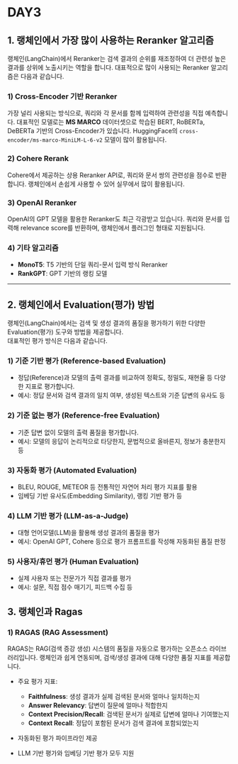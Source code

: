 # DAY3
## 1. 랭체인에서 가장 많이 사용하는 Reranker 알고리즘

랭체인(LangChain)에서 Reranker는 검색 결과의 순위를 재조정하여 더 관련성 높은 결과를 상위에 노출시키는 역할을 합니다. 대표적으로 많이 사용되는 Reranker 알고리즘은 다음과 같습니다.

### 1) Cross-Encoder 기반 Reranker
가장 널리 사용되는 방식으로, 쿼리와 각 문서를 함께 입력하여 관련성을 직접 예측합니다. 대표적인 모델로는 **MS MARCO** 데이터셋으로 학습된 BERT, RoBERTa, DeBERTa 기반의 Cross-Encoder가 있습니다. HuggingFace의 `cross-encoder/ms-marco-MiniLM-L-6-v2` 모델이 많이 활용됩니다.

### 2) Cohere Rerank
Cohere에서 제공하는 상용 Reranker API로, 쿼리와 문서 쌍의 관련성을 점수로 반환합니다. 랭체인에서 손쉽게 사용할 수 있어 실무에서 많이 활용됩니다.

### 3) OpenAI Reranker
OpenAI의 GPT 모델을 활용한 Reranker도 최근 각광받고 있습니다. 쿼리와 문서를 입력해 relevance score를 반환하며, 랭체인에서 플러그인 형태로 지원됩니다.

### 4) 기타 알고리즘
- **MonoT5**: T5 기반의 단일 쿼리-문서 입력 방식 Reranker
- **RankGPT**: GPT 기반의 랭킹 모델

---

## 2. 랭체인에서 Evaluation(평가) 방법

랭체인(LangChain)에서는 검색 및 생성 결과의 품질을 평가하기 위한 다양한 Evaluation(평가) 도구와 방법을 제공합니다.   
대표적인 평가 방식은 다음과 같습니다.

### 1) 기준 기반 평가 (Reference-based Evaluation)
- 정답(Reference)과 모델의 출력 결과를 비교하여 정확도, 정밀도, 재현율 등 다양한 지표로 평가합니다.
- 예시: 정답 문서와 검색 결과의 일치 여부, 생성된 텍스트와 기준 답변의 유사도 등

### 2) 기준 없는 평가 (Reference-free Evaluation)
- 기준 답변 없이 모델의 출력 품질을 평가합니다.
- 예시: 모델의 응답이 논리적으로 타당한지, 문법적으로 올바른지, 정보가 충분한지 등

### 3) 자동화 평가 (Automated Evaluation)
- BLEU, ROUGE, METEOR 등 전통적인 자연어 처리 평가 지표를 활용
- 임베딩 기반 유사도(Embedding Similarity), 랭킹 기반 평가 등

### 4) LLM 기반 평가 (LLM-as-a-Judge)
- 대형 언어모델(LLM)을 활용해 생성 결과의 품질을 평가
- 예시: OpenAI GPT, Cohere 등으로 평가 프롬프트를 작성해 자동화된 품질 판정

### 5) 사용자/휴먼 평가 (Human Evaluation)
- 실제 사용자 또는 전문가가 직접 결과를 평가
- 예시: 설문, 직접 점수 매기기, 피드백 수집 등



## 3. 랭체인과 Ragas

### 1) RAGAS (RAG Assessment)
RAGAS는 RAG(검색 증강 생성) 시스템의 품질을 자동으로 평가하는 오픈소스 라이브러리입니다. 랭체인과 쉽게 연동되며, 검색/생성 결과에 대해 다양한 품질 지표를 제공합니다.

- 주요 평가 지표:
    - **Faithfulness**: 생성 결과가 실제 검색된 문서와 얼마나 일치하는지
    - **Answer Relevancy**: 답변이 질문에 얼마나 적합한지
    - **Context Precision/Recall**: 검색된 문서가 실제로 답변에 얼마나 기여했는지
    - **Context Recall**: 정답이 포함된 문서가 검색 결과에 포함되었는지

- 자동화된 평가 파이프라인 제공
- LLM 기반 평가와 임베딩 기반 평가 모두 지원




